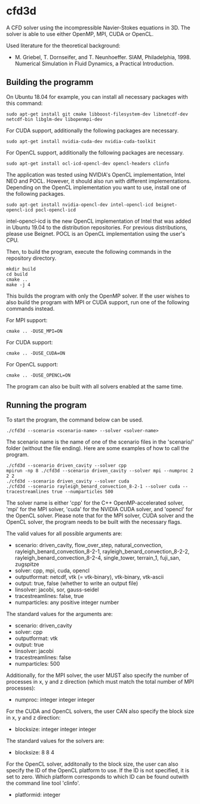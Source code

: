 # cfd3d

A CFD solver using the incompressible Navier-Stokes equations in 3D.
The solver is able to use either OpenMP, MPI, CUDA or OpenCL.

Used literature for the theoretical background:
- M. Griebel, T. Dornseifer, and T. Neunhoeffer. SIAM, Philadelphia, 1998. Numerical Simulation in Fluid Dynamics,
a Practical Introduction.

## Building the programm

On Ubuntu 18.04 for example, you can install all necessary packages with this command:

```
sudo apt-get install git cmake libboost-filesystem-dev libnetcdf-dev netcdf-bin libglm-dev libopenmpi-dev
```

For CUDA support, additionally the following packages are necessary.

```
sudo apt-get install nvidia-cuda-dev nvidia-cuda-toolkit
```

For OpenCL support, additionally the following packages are necessary.

```
sudo apt-get install ocl-icd-opencl-dev opencl-headers clinfo
```

The application was tested using NVIDIA's OpenCL implementation, Intel NEO and POCL. However, it should also run with different implementations. Depending on the OpenCL implementation you want to use, install one of the following packages.


```
sudo apt-get install nvidia-opencl-dev intel-opencl-icd beignet-opencl-icd pocl-opencl-icd
```

intel-opencl-icd is the new OpenCL implementation of Intel that was added in Ubuntu 19.04 to the distribution repositories. For previous distributions, please use Beignet. POCL is an OpenCL implementation using the user's CPU.




Then, to build the program, execute the following commands in the repository directory.

```
mkdir build
cd build
cmake ..
make -j 4
```

This builds the program with only the OpenMP solver. If the user wishes to also build the program with MPI or CUDA
support, run one of the following commands instead.


For MPI support:

```
cmake .. -DUSE_MPI=ON
```

For CUDA support:

```
cmake .. -DUSE_CUDA=ON
```

For OpenCL support:

```
cmake .. -DUSE_OPENCL=ON
```

The program can also be built with all solvers enabled at the same time.

## Running the program

To start the program, the command below can be used.

```
./cfd3d --scenario <scenario-name> --solver <solver-name>
```

The scenario name is the name of one of the scenario files in the 'scenario/' folder (without the file ending).
Here are some examples of how to call the program.

```
./cfd3d --scenario driven_cavity --solver cpp
mpirun -np 8 ./cfd3d --scenario driven_cavity --solver mpi --numproc 2 2 2
./cfd3d --scenario driven_cavity --solver cuda
./cfd3d --scenario rayleigh_benard_convection_8-2-1 --solver cuda --tracestreamlines true --numparticles 500
```

The solver name is either 'cpp' for the C++ OpenMP-accelerated solver, 'mpi' for the MPI solver, 'cuda' for the NVIDIA
CUDA solver, and 'opencl' for the OpenCL solver.
Please note that for the MPI solver, CUDA solver and the OpenCL solver, the program needs to be built with the necessary
flags.

The valid values for all possible arguments are:
* scenario: driven_cavity, flow_over_step, natural_convection, rayleigh_benard_convection_8-2-1,
rayleigh_benard_convection_8-2-2, rayleigh_benard_convection_8-2-4,
single_tower, terrain_1, fuji_san, zugspitze
* solver: cpp, mpi, cuda, opencl
* outputformat: netcdf, vtk (= vtk-binary), vtk-binary, vtk-ascii
* output: true, false (whether to write an output file)
* linsolver: jacobi, sor, gauss-seidel
* tracestreamlines: false, true
* numparticles: any positive integer number

The standard values for the arguments are:
* scenario: driven_cavity
* solver: cpp
* outputformat: vtk
* output: true
* linsolver: jacobi
* tracestreamlines: false
* numparticles: 500

Additionally, for the MPI solver, the user MUST also specify the number of processes in x, y and z direction (which must
match the total number of MPI processes):
* numproc: integer integer integer

For the CUDA and OpenCL solvers, the user CAN also specify the block size in x, y and z direction:
* blocksize: integer integer integer

The standard values for the solvers are:
* blocksize: 8 8 4

For the OpenCL solver, additonally to the block size, the user can also specify the ID of the OpenCL platform to use.
If the ID is not specified, it is set to zero. Which platform corresponds to which ID can be found outwith the command
line tool 'clinfo'.

* platformid: integer